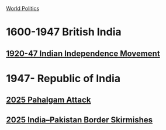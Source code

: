 [World Politics](../World%20Politics)

# 1600-1947 British India
## [1920-47 Indian Independence Movement](1920-47%20Indian%20Independence%20Movement)
# 1947- Republic of India

## [2025 Pahalgam Attack](2025%20Pahalgam%20Attack)
## [2025 India–Pakistan Border Skirmishes](2025%20India–Pakistan%20Border%20Skirmishes)
## 